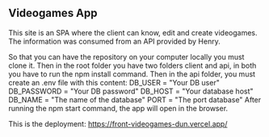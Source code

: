 ## Videogames App

This site is an SPA where the client can know, edit and create videogames. The information was
consumed from an API provided by Henry.

So that you can have the repository on your computer locally you must clone it. Then in the root
folder you have two folders client and api, in both you have to run the npm install command.
Then in the api folder, you must create an .env file with this content: DB_USER = "Your DB user"
DB_PASSWORD = "Your DB password"
DB_HOST = "Your database host"
DB_NAME = "The name of the database"
PORT = "The port database"
After running the npm start command, the app will open in the browser.

This is the deployment:
https://front-videogames-dun.vercel.app/
